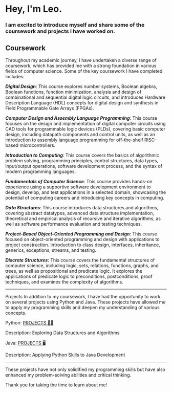 # Hey, I'm Leo.


### I am excited to introduce myself and share some of the coursework and projects I have worked on.

## Coursework
Throughout my academic journey, I have undertaken a diverse range of coursework, which has provided me with a strong foundation in various fields of computer science. Some of the key coursework I have completed includes:

***Digital Design***: This course explores number systems, Boolean algebra, Boolean functions, function minimization, analysis and design of combinational and sequential digital logic circuits, and introduces Hardware Description Language (HDL) concepts for digital design and synthesis in Field Programmable Gate Arrays (FPGAs).

***Computer Design and Assembly Language Programming***: This course focuses on the design and implementation of digital computer circuits using CAD tools for programmable logic devices (PLDs), covering basic computer design, including datapath components and control units, as well as an introduction to assembly language programming for off-the-shelf RISC-based microcontrollers.

***Introduction to Computing***: This course covers the basics of algorithmic problem solving, programming principles, control structures, data types, input/output operations, software development process, and the syntax of modern programming languages.

***Fundamentals of Computer Science***: This course provides hands-on experience using a supportive software development environment to design, develop, and test applications in a selected domain, showcasing the potential of computing careers and introducing key concepts in computing.

***Data Structures***: This course introduces data structures and algorithms, covering abstract datatypes, advanced data structure implementation, theoretical and empirical analysis of recursive and iterative algorithms, as well as software performance evaluation and testing techniques.

***Project-Based Object-Oriented Programming and Design***: This course focused on object-oriented programming and design with applications to project construction. Introduction to class design, interfaces, inheritance, generics, exceptions, streams, and testing. 

***Discrete Structures***: This course covers the fundamental structures of computer science, including logic, sets, relations, functions, graphs, and trees, as well as propositional and predicate logic. It explores the applications of predicate logic to preconditions, postconditions, proof techniques, and examines the complexity of algorithms.

***

Projects
In addition to my coursework, I have had the opportunity to work on several projects using Python and Java. These projects have allowed me to apply my programming skills and deepen my understanding of various concepts. 

Python: [PROJECTS 👨‍💻](https://github.com/leorivera17/python)

Description: Exploring Data Structures and Algorithms

Java: [PROJECTS 🖥️](https://github.com/leorivera17/java)

Description: Applying Python Skills to Java Development

***

 These projects have not only solidified my programming skills but have also enhanced my problem-solving abilities and critical thinking. 
 
 Thank you for taking the time to learn about me!
